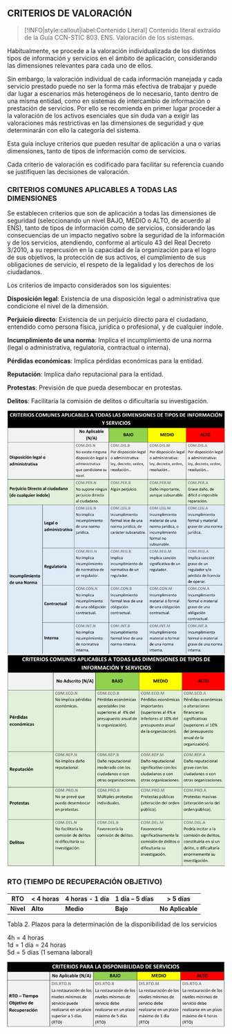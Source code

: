 ## CRITERIOS DE VALORACIÓN <!-- {docsify-ignore} -->

> [!INFO|style:callout|label:Contenido Literal]
> Contenido literal extraído de la Guía CCN-STIC 803. ENS. Valoración de los sistemas.

Habitualmente, se procede a la valoración individualizada de los distintos tipos de información y servicios en el ámbito de aplicación, considerando las dimensiones relevantes para cada uno de ellos.

Sin embargo, la valoración individual de cada información manejada y cada servicio prestado puede no ser la forma más efectiva de trabajar y puede dar lugar a escenarios más heterogéneos de lo necesario, tanto dentro de una misma entidad, como en sistemas de intercambio de información o prestación de servicios. Por ello se recomienda en primer lugar proceder a la valoración de los activos esenciales que sin duda van a exigir las valoraciones más restrictivas en las dimensiones de seguridad y que determinarán con ello la categoría del sistema.

Esta guía incluye criterios que pueden resultar de aplicación a una o varias dimensiones, tanto de tipos de información como de servicios.

Cada criterio de valoración es codificado para facilitar su referencia cuando se justifiquen las decisiones de valoración.

### CRITERIOS COMUNES APLICABLES A TODAS LAS DIMENSIONES <!-- {docsify-ignore} -->

Se establecen criterios que son de aplicación a todas las dimensiones de seguridad (seleccionando un nivel BAJO, MEDIO o ALTO, de acuerdo al ENS), tanto de tipos de información como de servicios, considerando las consecuencias de un impacto negativo sobre la seguridad de la información y de los servicios, atendiendo, conforme al artículo 43 del Real Decreto 3/2010, a su repercusión en la capacidad de la organización para el logro de sus objetivos, la protección de sus activos, el cumplimiento de sus obligaciones de servicio, el respeto de la legalidad y los derechos de los ciudadanos.

Los criterios de impacto considerados son los siguientes:

**Disposición legal**: Existencia de una disposición legal o administrativa que condicione el nivel de la dimensión.

**Perjuicio directo**: Existencia de un perjuicio directo para el ciudadano, entendido como persona física, jurídica o profesional, y de cualquier índole.

**Incumplimiento de una norma**: Implica el incumplimiento de una norma (legal o administrativa, regulatoria, contractual o interna).

**Pérdidas económicas**: Implica pérdidas económicas para la entidad.

**Reputación**: Implica daño reputacional para la entidad.

**Protestas**: Previsión de que pueda desembocar en protestas.

**Delitos**: Facilitaría la comisión de delitos o dificultaría su investigación.

![Criterios de valoración ENS](../../img/criterios_ens1.png)
![Criterios de valoración ENS](../../img/criterios_ens2.png)

### RTO (TIEMPO DE RECUPERACIÓN OBJETIVO) <!-- {docsify-ignore} -->

| RTO             | < 4 horas | 4 horas - 1 día | 1 día – 5 días | > 5 días    |
|-----------------|------------|----------------|----------------|-------------|
| **Nivel**       | **Alto**   | **Medio**      | **Bajo**       | **No Aplicable** |

Tabla 2. Plazos para la determinación de la disponibilidad de los servicios  

4h = 4 horas  
1d = 1 día = 24 horas  
5d = 5 días (1 semana laboral)  

![RTO](../../img/rto_ens.png)
